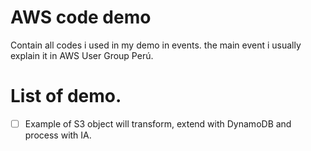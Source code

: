 # AWS code demo
Contain all codes i used in my demo in events. the main event i usually explain it in AWS User Group Perú.

# List of demo.
- [ ] Example of S3 object will transform, extend with DynamoDB and process with IA.  
